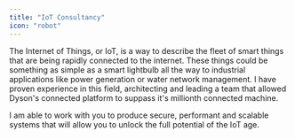 ```yaml
---
title: "IoT Consultancy"
icon: "robot"
---
```


The Internet of Things, or IoT, is a way to describe the fleet of smart things
that are being rapidly connected to the internet. These things could be
something as simple as a smart lightbulb all the way to industrial applications
like power generation or water network management. I have proven experience in
this field, architecting and leading a team that allowed Dyson's connected
platform to suppass it's millionth connected machine.

I am able to work with you to produce secure, performant and scalable systems
that will allow you to unlock the full potential of the IoT age.
